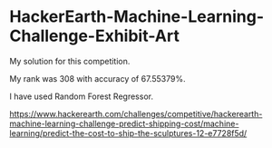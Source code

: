 # HackerEarth-Machine-Learning-Challenge-Exhibit-Art
My solution for this competition. 

My rank was 308 with accuracy of 67.55379%.

I have used Random Forest Regressor.

https://www.hackerearth.com/challenges/competitive/hackerearth-machine-learning-challenge-predict-shipping-cost/machine-learning/predict-the-cost-to-ship-the-sculptures-12-e7728f5d/
